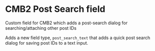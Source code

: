 CMB2 Post Search field
======================

Custom field for CMB2 which adds a post-search dialog for searching/attaching other post IDs

Adds a new field type, `post_search_text` that adds a quick post search dialog for saving post IDs to a text input.
